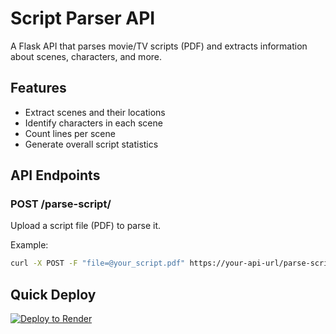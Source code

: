 # Script Parser API

A Flask API that parses movie/TV scripts (PDF) and extracts information about scenes, characters, and more.

## Features
- Extract scenes and their locations
- Identify characters in each scene
- Count lines per scene
- Generate overall script statistics

## API Endpoints

### POST /parse-script/
Upload a script file (PDF) to parse it.

Example:
```bash
curl -X POST -F "file=@your_script.pdf" https://your-api-url/parse-script/
```

## Quick Deploy
[![Deploy to Render](https://render.com/images/deploy-to-render-button.svg)](https://render.com/deploy)
